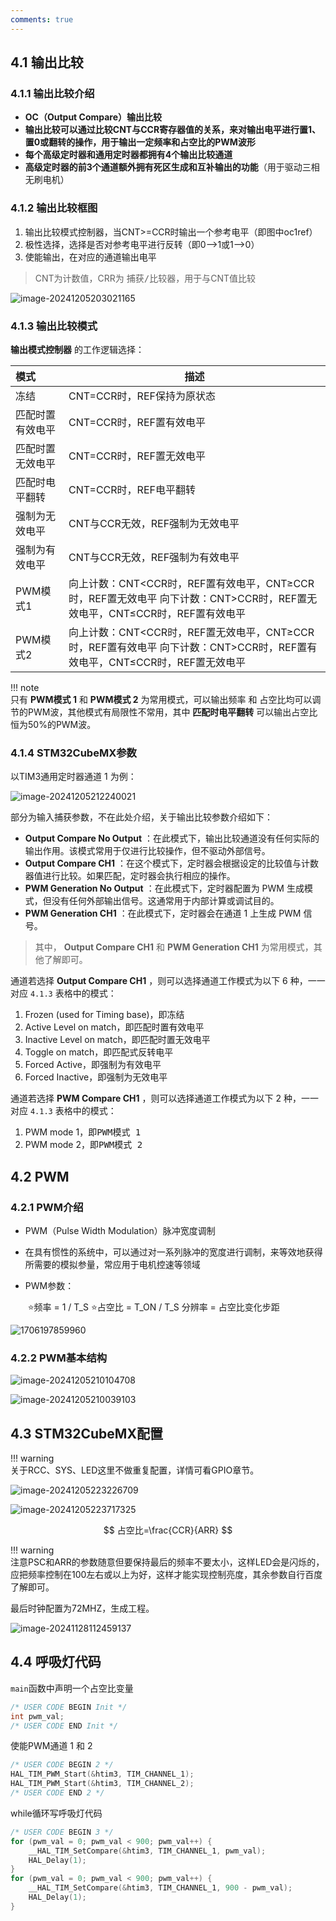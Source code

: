 ```yaml
---
comments: true
---
```



## 4.1 输出比较

### 4.1.1 输出比较介绍

- **OC（Output Compare）输出比较**
- **输出比较可以通过比较CNT与CCR寄存器值的关系，来对输出电平进行置1、置0或翻转的操作，用于输出一定频率和占空比的PWM波形**
- **每个高级定时器和通用定时器都拥有4个输出比较通道**
- **高级定时器的前3个通道额外拥有死区生成和互补输出的功能**（用于驱动三相无刷电机）

### 4.1.2 输出比较框图

1. 输出比较模式控制器，当CNT>=CCR时输出一个参考电平（即图中oc1ref）
2. 极性选择，选择是否对参考电平进行反转（即0-->1或1-->0）
3. 使能输出，在对应的通道输出电平

> CNT为计数值，CRR为 <kbd>捕获/比较器</kbd>，用于与CNT值比较

![image-20241205203021165](4.Timer%E8%BE%93%E5%87%BA%E6%AF%94%E8%BE%83/image-20241205203021165.png)

### 4.1.3 输出比较模式

**输出模式控制器** 的工作逻辑选择：

| **模式**         | **描述**                                                     |
| :--------------- | ------------------------------------------------------------ |
| 冻结             | CNT=CCR时，REF保持为原状态                                   |
| 匹配时置有效电平 | CNT=CCR时，REF置有效电平                                     |
| 匹配时置无效电平 | CNT=CCR时，REF置无效电平                                     |
| 匹配时电平翻转   | CNT=CCR时，REF电平翻转                                       |
| 强制为无效电平   | CNT与CCR无效，REF强制为无效电平                              |
| 强制为有效电平   | CNT与CCR无效，REF强制为有效电平                              |
| PWM模式1         | 向上计数：CNT<CCR时，REF置有效电平，CNT≥CCR时，REF置无效电平   向下计数：CNT>CCR时，REF置无效电平，CNT≤CCR时，REF置有效电平 |
| PWM模式2         | 向上计数：CNT<CCR时，REF置无效电平，CNT≥CCR时，REF置有效电平   向下计数：CNT>CCR时，REF置有效电平，CNT≤CCR时，REF置无效电平 |

!!! note  
	只有 **PWM模式 1**  和 **PWM模式 2**  为常用模式，可以<kbd>输出频率</kbd> 和 <kbd>占空比</kbd>均可以调节的PWM波，其他模式有局限性不常用，其中 **匹配时电平翻转** 可以输出占空比恒为50%的PWM波。

### 4.1.4 STM32CubeMX参数

以TIM3通用定时器通道 1 为例：

![image-20241205212240021](4.Timer%E8%BE%93%E5%87%BA%E6%AF%94%E8%BE%83/image-20241205212240021.png)

部分为输入捕获参数，不在此处介绍，关于输出比较参数介绍如下：

- **Output Compare No Output** ：在此模式下，输出比较通道没有任何实际的输出作用。该模式常用于仅进行比较操作，但不驱动外部信号。
- **Output Compare CH1** ：在这个模式下，定时器会根据设定的比较值与计数器值进行比较。如果匹配，定时器会执行相应的操作。
- **PWM Generation No Output** ：在此模式下，定时器配置为 PWM 生成模式，但没有任何外部输出信号。这通常用于内部计算或调试目的。
- **PWM Generation CH1** ：在此模式下，定时器会在通道 1 上生成 PWM 信号。

> 其中， **Output Compare CH1** 和 **PWM Generation CH1** 为常用模式，其他了解即可。

通道若选择 **Output Compare CH1** ，则可以选择通道工作模式为以下 6 种，一一对应 `4.1.3` 表格中的模式：

1. Frozen (used for Timing base)，即<kbd>冻结</kbd>
2. Active Level on match，即<kbd>匹配时置有效电平</kbd>
3. Inactive Level on match，即<kbd>匹配时置无效电平</kbd>
4. Toggle on match，即<kbd>匹配式反转电平</kbd>
5. Forced Active，即<kbd>强制为有效电平</kbd>
6. Forced Inactive，即<kbd>强制为无效电平</kbd>

通道若选择 **PWM Compare CH1** ，则可以选择通道工作模式为以下 2 种，一一对应 `4.1.3` 表格中的模式：

1. PWM mode 1，即<kbd>PWM模式 1</kbd>
2. PWM mode 2，即<kbd>PWM模式 2</kbd>

## 4.2 PWM

### 4.2.1 PWM介绍

- PWM（Pulse Width Modulation）脉冲宽度调制

- 在具有惯性的系统中，可以通过对一系列脉冲的宽度进行调制，来等效地获得所需要的模拟参量，常应用于电机控速等领域

- PWM参数：

  ​      ⭐频率 = 1 / T_S            ⭐占空比 = T_ON / T_S           分辨率 = 占空比变化步距

![1706197859960](4.Timer%E8%BE%93%E5%87%BA%E6%AF%94%E8%BE%83/1706197859960.png)

### 4.2.2 PWM基本结构

![image-20241205210104708](4.Timer%E8%BE%93%E5%87%BA%E6%AF%94%E8%BE%83/image-20241205210104708.png)

![image-20241205210039103](4.Timer%E8%BE%93%E5%87%BA%E6%AF%94%E8%BE%83/image-20241205210039103.png)

## 4.3 STM32CubeMX配置

!!! warning  
	关于RCC、SYS、LED这里不做重复配置，详情可看GPIO章节。

![image-20241205223226709](4.Timer%E8%BE%93%E5%87%BA%E6%AF%94%E8%BE%83/image-20241205223226709.png)

![image-20241205223717325](4.Timer%E8%BE%93%E5%87%BA%E6%AF%94%E8%BE%83/image-20241205223717325.png)

$$
占空比=\frac{CCR}{ARR}
$$

!!! warning  
	注意PSC和ARR的参数随意但要保持最后的频率不要太小，这样LED会是闪烁的，应把频率控制在100左右或以上为好，这样才能实现控制亮度，其余参数自行百度了解即可。

最后时钟配置为72MHZ，生成工程。

![image-20241128112459137](4.Timer%E8%BE%93%E5%87%BA%E6%AF%94%E8%BE%83/image-20241128112459137.png)

## 4.4 呼吸灯代码

`main`函数中声明一个占空比变量

```c
/* USER CODE BEGIN Init */
int pwm_val;
/* USER CODE END Init */
```

使能PWM通道 1 和 2 

```C
/* USER CODE BEGIN 2 */
HAL_TIM_PWM_Start(&htim3, TIM_CHANNEL_1);
HAL_TIM_PWM_Start(&htim3, TIM_CHANNEL_2);
/* USER CODE END 2 */
```

while循环写呼吸灯代码

```C
/* USER CODE BEGIN 3 */
for (pwm_val = 0; pwm_val < 900; pwm_val++) {
    __HAL_TIM_SetCompare(&htim3, TIM_CHANNEL_1, pwm_val);
    HAL_Delay(1);
}
for (pwm_val = 0; pwm_val < 900; pwm_val++) {
    __HAL_TIM_SetCompare(&htim3, TIM_CHANNEL_1, 900 - pwm_val);
    HAL_Delay(1);
}
```

